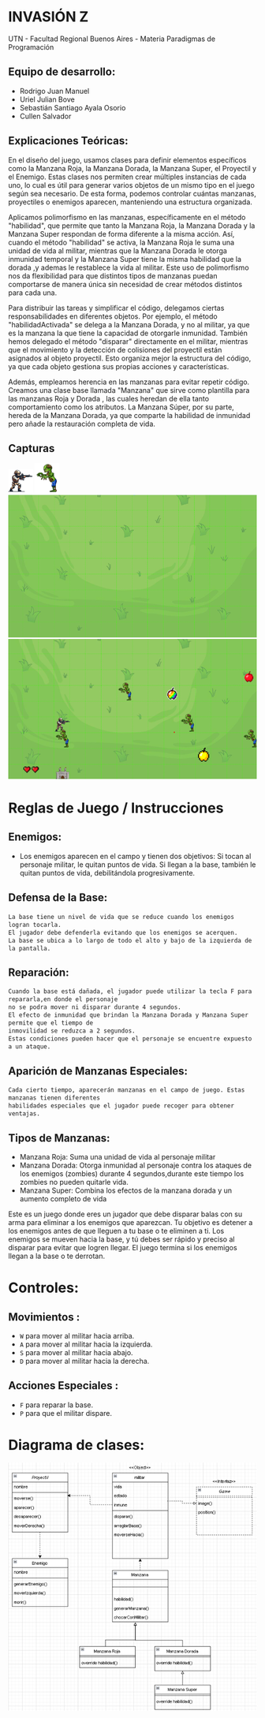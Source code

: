#  INVASIÓN Z

UTN - Facultad Regional Buenos Aires - Materia Paradigmas de Programación

## Equipo de desarrollo: 

- Rodrigo Juan Manuel 
- Uriel Julian Bove 
- Sebastián Santiago Ayala Osorio
- Cullen Salvador

## Explicaciones Teóricas: 
En el diseño del juego, usamos clases para definir elementos específicos como la Manzana Roja, la Manzana Dorada, la Manzana Super, el Proyectil y el Enemigo. Estas clases nos permiten crear múltiples instancias de cada uno, lo cual es útil para generar varios objetos de un mismo tipo en el juego según sea necesario. De esta forma, podemos controlar cuántas manzanas, proyectiles o enemigos aparecen, manteniendo una estructura organizada.

Aplicamos polimorfismo en las manzanas, específicamente en el método "habilidad", que permite que tanto la Manzana Roja, la Manzana Dorada y la Manzana Super respondan de forma diferente a la misma acción. Así, cuando el método "habilidad" se activa, la Manzana Roja le suma una unidad de vida al militar, mientras que la Manzana Dorada le otorga inmunidad temporal y la Manzana Super tiene la misma habilidad que la dorada ,y ademas le restablece la vida al militar. Este uso de polimorfismo nos da flexibilidad para que distintos tipos de manzanas puedan comportarse de manera única sin necesidad de crear métodos distintos para cada una.

Para distribuir las tareas y simplificar el código, delegamos ciertas responsabilidades en diferentes objetos. Por ejemplo, el método "habilidadActivada" se delega a la Manzana Dorada, y no al militar, ya que es la manzana la que tiene la capacidad de otorgarle inmunidad. También hemos delegado el método "disparar" directamente en el militar, mientras que el movimiento y la detección de colisiones del proyectil están asignados al objeto proyectil. Esto organiza mejor la estructura del código, ya que cada objeto gestiona sus propias acciones y características.

Además, empleamos herencia en las manzanas para evitar repetir código. Creamos una clase base llamada "Manzana" que sirve como plantilla para las manzanas Roja y Dorada , las cuales heredan de ella tanto comportamiento como los atributos. La Manzana Súper, por su parte, hereda de la Manzana Dorada, ya que comparte la habilidad de inmunidad pero añade la restauración completa de vida.


## Capturas 

![imagenSoldado](assets/Soldado.png)
![imagenEnemigo](assets/zombie2.png)
![imagenEnemigo](assets/cortado2.png)
![imagenJuego](assets/juegoScreen1.png)


# Reglas de Juego / Instrucciones

## Enemigos: 
-   Los enemigos aparecen en el campo y tienen dos objetivos:
    Si tocan al personaje militar, le quitan puntos de vida.
    Si llegan a la base, también le quitan puntos de vida, debilitándola progresivamente.

## Defensa de la Base: 
    La base tiene un nivel de vida que se reduce cuando los enemigos logran tocarla. 
    El jugador debe defenderla evitando que los enemigos se acerquen.
    La base se ubica a lo largo de todo el alto y bajo de la izquierda de la pantalla.
## Reparación: 
    Cuando la base está dañada, el jugador puede utilizar la tecla F para repararla,en donde el personaje
    no se podra mover ni disparar durante 4 segundos.
    El efecto de inmunidad que brindan la Manzana Dorada y Manzana Super permite que el tiempo de
    inmovilidad se reduzca a 2 segundos.
    Estas condiciones pueden hacer que el personaje se encuentre expuesto a un ataque.

## Aparición de Manzanas Especiales:
    Cada cierto tiempo, aparecerán manzanas en el campo de juego. Estas manzanas tienen diferentes
    habilidades especiales que el jugador puede recoger para obtener ventajas.

## Tipos de Manzanas:

- Manzana Roja: Suma una unidad de vida al personaje militar
- Manzana Dorada: Otorga inmunidad al personaje contra los ataques de los enemigos (zombies) durante 4 segundos,durante este tiempo los zombies no pueden quitarle vida.
- Manzana Super: Combina los efectos de la manzana dorada y un aumento completo de vida

Este es un juego donde eres un jugador que debe disparar balas con su arma para eliminar a los enemigos que aparezcan. Tu objetivo es detener a los enemigos antes de que lleguen a tu base o te eliminen a ti. Los enemigos se mueven hacia la base, y tú debes ser rápido y preciso al disparar para evitar que logren llegar. El juego termina si los enemigos llegan a la base o te derrotan.

# Controles:

## Movimientos :

- `W` para mover al militar hacia arriba.
- `A` para mover al militar hacia la izquierda.
- `S` para mover al militar hacia abajo.
- `D` para mover al militar hacia la derecha.

## Acciones Especiales :

- `F` para reparar la base.
- `P` para que el militar dispare.


# Diagrama de clases:
![image](assets/diagramaClases.png)



